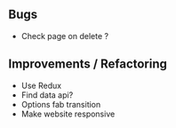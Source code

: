 ## Bugs
- Check page on delete ?

## Improvements / Refactoring
- Use Redux
- Find data api?
- Options fab transition
- Make website responsive
